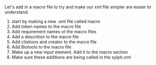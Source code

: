 Let's add in a macro file to try and make our xml file simpler are easier to understand.

1) start by making a new .xml file called macro
2) Add token names to the macro file
3) Add requirement names ot the macro files
4) Add a descrition to the macro file
5) Add citations and creator to the macro file
6) Add Biotools to the macro file
7) Make up a new input element. Add it to the macro section
8) Make sure these additions are being called in the sylph.xml

